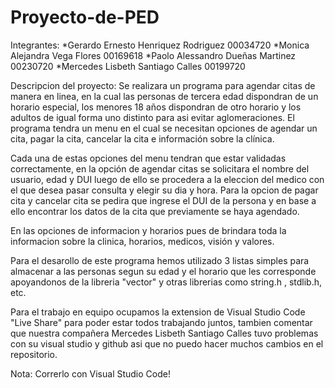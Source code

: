# Proyecto-de-PED

Integrantes:
*Gerardo Ernesto Henriquez Rodriguez 00034720
*Monica Alejandra Vega Flores        00169618
*Paolo Alessandro Dueñas Martinez    00230720
*Mercedes Lisbeth Santiago Calles    00199720

Descripcion del proyecto:
Se realizara un programa para agendar citas de manera en linea, en la cual las personas de tercera edad dispondran de un horario
especial, los menores 18 años dispondran de otro horario y los adultos de igual forma uno distinto para asi evitar aglomeraciones. 
El programa tendra un menu en el cual se necesitan opciones de agendar un cita, pagar la cita, cancelar la cita e información
sobre la clínica.

Cada una de estas opciones del menu tendran que estar validadas correctamente, en la opción de agendar citas se solicitara el nombre
del usuario, edad y DUI luego de ello se procedera a la eleccion del medico con el que desea pasar consulta y elegir su dia y hora.
Para la opcion de pagar cita y cancelar cita se pedira que ingrese el DUI de la persona y en base a ello encontrar los datos de la 
cita que previamente se haya agendado.

En las opciones de informacion y horarios pues de brindara toda la informacion sobre la clinica, horarios, medicos, visión y valores.

Para el desarollo de este programa hemos utilizado 3 listas simples para almacenar a las personas segun su edad y el horario que les 
corresponde apoyandonos de la libreria "vector" y otras librerias como string.h , stdlib.h, etc.

Para el trabajo en equipo ocupamos la extension de Visual Studio Code "Live Share" para poder estar todos trabajando juntos, tambien 
comentar que nuestra compañera Mercedes Lisbeth Santiago Calles tuvo problemas con su visual studio y github asi que no puedo hacer 
muchos cambios en el repositorio.

Nota: Correrlo con Visual Studio Code!
